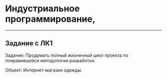 # Индустриальное программирование, 


---
## Задание с ЛК1

Задание: Продумать полный жизненный цикл проекта по понравившейся методологии разработки.

Объект: Интернет-магазин одежды.
